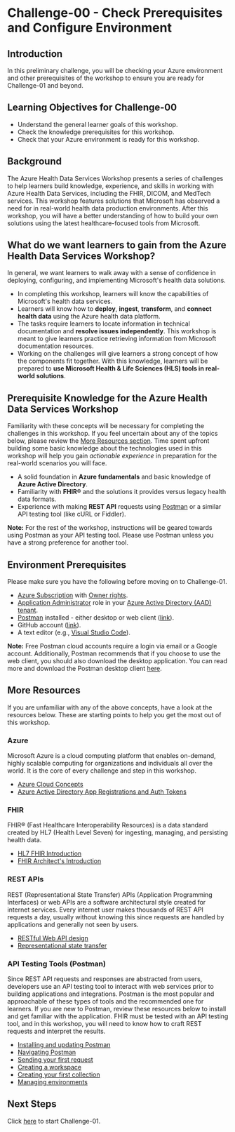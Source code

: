# Challenge-00 - Check Prerequisites and Configure Environment

## Introduction

In this preliminary challenge, you will be checking your Azure environment and other prerequisites of the workshop to ensure you are ready for Challenge-01 and beyond.
 
## Learning Objectives for Challenge-00

+ Understand the general learner goals of this workshop.
+ Check the knowledge prerequisites for this workshop.
+ Check that your Azure environment is ready for this workshop.

## Background

The Azure Health Data Services Workshop presents a series of challenges to help learners build knowledge, experience, and skills in working with Azure Health Data Services, including the FHIR, DICOM, and MedTech services. This workshop features solutions that Microsoft has observed a need for in real-world health data production environments. After this workshop, you will have a better understanding of how to build your own solutions using the latest healthcare-focused tools from Microsoft.

## What do we want learners to gain from the Azure Health Data Services Workshop?

In general, we want learners to walk away with a sense of confidence in deploying, configuring, and implementing Microsoft's health data solutions.

+ In completing this workshop, learners will know the capabilities of Microsoft's health data services.
+ Learners will know how to **deploy**, **ingest**, **transform**, and **connect health data** using the Azure health data platform.
+ The tasks require learners to locate information in technical documentation and **resolve issues independently**. This workshop is meant to give learners practice retrieving information from Microsoft documentation resources.
+ Working on the challenges will give learners a strong concept of how the components fit together. With this knowledge, learners will be prepared to **use Microsoft Health & Life Sciences (HLS) tools in real-world solutions**.

## Prerequisite Knowledge for the Azure Health Data Services Workshop

Familiarity with these concepts will be necessary for completing the challenges in this workshop. If you feel uncertain about any of the topics below, please review the [More Resources section](#more-resources). Time spent upfront building some basic knowledge about the technologies used in this workshop will help you gain *actionable experience* in preparation for the real-world scenarios you will face.

+ A solid foundation in **Azure fundamentals** and basic knowledge of **Azure Active Directory**.
+ Familiarity with **FHIR®** and the solutions it provides versus legacy health data formats.
+ Experience with making **REST API** requests using [Postman](https://www.postman.com/api-platform/api-testing/) or a similar API testing tool (like cURL or Fiddler).

**Note:** For the rest of the workshop, instructions will be geared towards using Postman as your API testing tool. Please use Postman unless you have a strong preference for another tool.

## Environment Prerequisites

Please make sure you have the following before moving on to Challenge-01.

+ [Azure Subscription](https://azure.microsoft.com/) with [Owner rights](https://docs.microsoft.com/azure/role-based-access-control/built-in-roles#owner).
+ [Application Administrator](https://docs.microsoft.com/azure/active-directory/roles/permissions-reference#all-roles) role in your [Azure Active Directory (AAD) tenant](https://docs.microsoft.com/azure/active-directory/fundamentals/active-directory-whatis#:~:text=Azure%20tenant,tenant%20represents%20a%20single%20organization).
+ [Postman](https://www.postman.com/) installed - either desktop or web client ([link](https://www.getpostman.com/)).
+ GitHub account ([link](https://github.com/)).
+ A text editor (e.g., [Visual Studio Code](https://code.visualstudio.com/)).

**Note:** Free Postman cloud accounts require a login via email or a Google account. Additionally, Postman recommends that if you choose to use the web client, you should also download the desktop application. You can read more and download the Postman desktop client [here](https://www.postman.com/downloads).

## More Resources 

If you are unfamiliar with any of the above concepts, have a look at the resources below. These are starting points to help you get the most out of this workshop.

### Azure

Microsoft Azure is a cloud computing platform that enables on-demand, highly scalable computing for organizations and individuals all over the world. It is the core of every challenge and step in this workshop.

+ [Azure Cloud Concepts](https://docs.microsoft.com/learn/paths/az-900-describe-cloud-concepts/)
+ [Azure Active Directory App Registrations and Auth Tokens](https://docs.microsoft.com/learn/modules/implement-app-registration/)

### FHIR

FHIR® (Fast Healthcare Interoperability Resources) is a data standard created by HL7 (Health Level Seven) for ingesting, managing, and persisting health data.

+ [HL7 FHIR Introduction](https://www.hl7.org/fhir/summary.html)
+ [FHIR Architect's Introduction](https://www.hl7.org/fhir/overview-arch.html)

### REST APIs

REST (Representational State Transfer) APIs (Application Programming Interfaces) or web APIs are a software architectural style created for internet services. Every internet user makes thousands of REST API requests a day, usually without knowing this since requests are handled by applications and generally not seen by users.

+ [RESTful Web API design](https://docs.microsoft.com/azure/architecture/best-practices/api-design)
+ [Representational state transfer](https://wikipedia.org/wiki/Representational_state_transfer)

### API Testing Tools (Postman)

Since REST API requests and responses are abstracted from users, developers use an API testing tool to interact with web services prior to building applications and integrations. Postman is the most popular and approachable of these types of tools and the recommended one for learners. If you are new to Postman, review these resources below to install and get familiar with the application. FHIR must be tested with an API testing tool, and in this workshop, you will need to know how to craft REST requests and interpret the results.

+ [Installing and updating Postman](https://learning.postman.com/docs/getting-started/installation-and-updates/)
+ [Navigating Postman](https://learning.postman.com/docs/getting-started/navigating-postman/)
+ [Sending your first request](https://learning.postman.com/docs/getting-started/sending-the-first-request/)
+ [Creating a workspace](https://learning.postman.com/docs/getting-started/creating-your-first-workspace/)
+ [Creating your first collection](https://learning.postman.com/docs/getting-started/creating-the-first-collection/)
+ [Managing environments](https://learning.postman.com/docs/sending-requests/managing-environments/)

## Next Steps

Click [here](<../Challenge-01 - Deploy AHDS workspace and FHIR service/Readme.md>) to start Challenge-01.